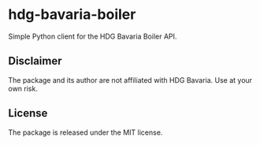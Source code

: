 # hdg-bavaria-boiler

Simple Python client for the HDG Bavaria Boiler API.

## Disclaimer

The package and its author are not affiliated with HDG Bavaria. Use at your own risk.

## License

The package is released under the MIT license.